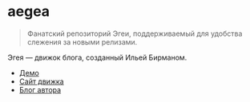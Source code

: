 # aegea

> Фанатский репозиторий Эгеи, поддерживаемый для удобства слежения за новыми релизами.

Эгея — движок блога, созданный Ильей Бирманом.

- [Демо](https://demo.blogengine.ru/)
- [Сайт движка](https://blogengine.ru/)
- [Блог автора](https://ilyabirman.ru/meanwhile/tags/aegea-all/)
